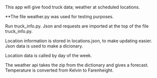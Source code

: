 This app will give food truck data; weather at scheduled locations. 

**The file weather.py was used for testing purposes.

Run truck_info.py. 
Json and requests are imported at the top of the file truck_info.py.

Location information is stored in locations.json, to make updating easier. Json data is used to make a dicionary.

Location data is called by day of the week.

The weather api takes the zip from the dictionary and gives a forecast.  Temperature is converted from Kelvin to Farenheight.